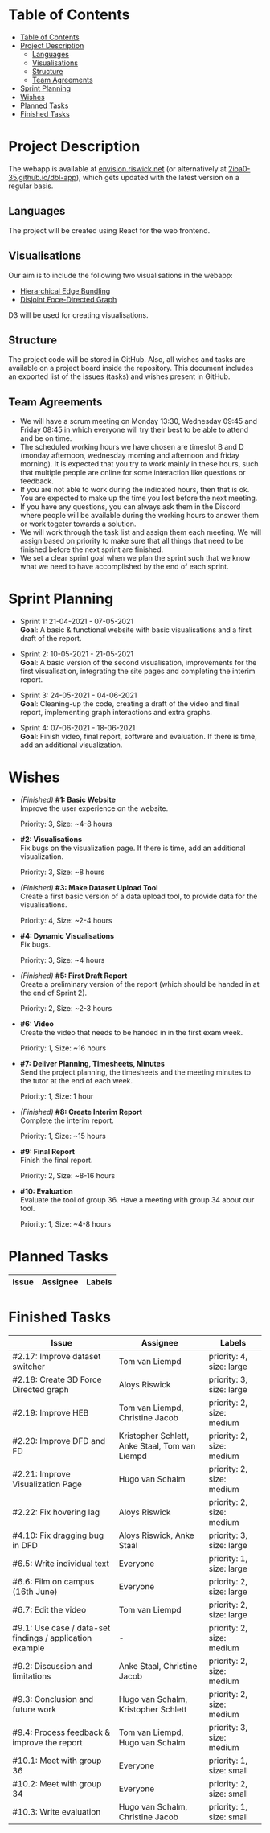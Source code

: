 # Table of Contents
- [Table of Contents](#table-of-contents)
- [Project Description](#project-description)
  - [Languages](#languages)
  - [Visualisations](#visualisations)
  - [Structure](#structure)
  - [Team Agreements](#team-agreements)
- [Sprint Planning](#sprint-planning)
- [Wishes](#wishes)
- [Planned Tasks](#planned-tasks)
- [Finished Tasks](#finished-tasks)

<div style="page-break-after: always;"></div>

# Project Description

The webapp is available at [envision.riswick.net](https://envision.riswick.net) (or alternatively at [2ioa0-35.github.io/dbl-app](https://2ioa0-35.github.io/dbl-app/)), which gets updated with the latest version on a regular basis.

## Languages

The project will be created using React for the web frontend.

## Visualisations

Our aim is to include the following two visualisations in the webapp:
 - [Hierarchical Edge Bundling](https://observablehq.com/@d3/hierarchical-edge-bundling)
 - [Disjoint Foce-Directed Graph](https://observablehq.com/@d3/disjoint-force-directed-graph)

D3 will be used for creating visualisations.

## Structure

The project code will be stored in GitHub. Also, all wishes and tasks are available on a project board inside the repository.
This document includes an exported list of the issues (tasks) and wishes present in GitHub.

## Team Agreements

 - We will have a scrum meeting on Monday 13:30, Wednesday 09:45 and Friday 08:45 in which everyone will try their best to be able to attend and be on time.
 - The scheduled working hours we have chosen are timeslot B and D (monday afternoon, wednesday morning and afternoon and friday morning). It is expected that you try to work mainly in these hours, such that multiple people are online for some interaction like questions or feedback.
 - If you are not able to work during the indicated hours, then that is ok. You are expected to make up the time you lost before the next meeting.
 - If you have any questions, you can always ask them in the Discord where people will be available during the working hours to answer them or work togeter towards a solution.
 - We will work through the task list and assign them each meeting. We will assign based on priority to make sure that all things that need to be finished before the next sprint are finished.
 - We set a clear sprint goal when we plan the sprint such that we know what we need to have accomplished by the end of each sprint.

<div style="page-break-after: always;"></div>

# Sprint Planning

 - Sprint 1: 21-04-2021  -  07-05-2021\
   **Goal**: A basic & functional website with basic visualisations and a first draft of the report.

 - Sprint 2: 10-05-2021  -  21-05-2021\
   **Goal**: A basic version of the second visualisation, improvements for the first visualisation, integrating the site pages and completing the interim report.

 - Sprint 3: 24-05-2021  -  04-06-2021\
   **Goal**: Cleaning-up the code, creating a draft of the video and final report, implementing graph interactions and extra graphs.

 - Sprint 4: 07-06-2021  -  18-06-2021\
   **Goal**: Finish video, final report, software and evaluation. If there is time, add an additional visualization.


<div style="page-break-after: always;"></div>

# Wishes

 - *(Finished)* **#1: Basic Website**\
   Improve the user experience on the website.

   Priority: 3,
   Size: ~4-8 hours
 - **#2: Visualisations**\
   Fix bugs on the visualization page. If there is time, add an additional visualization.

   Priority: 3,
   Size: ~8 hours
 - *(Finished)* **#3: Make Dataset Upload Tool**\
   Create a first basic version of a data upload tool, to provide data for the visualisations.

   Priority: 4,
   Size: ~2-4 hours
 - **#4: Dynamic Visualisations**\
   Fix bugs.

   Priority: 3,
   Size: ~4 hours
 - *(Finished)* **#5: First Draft Report**\
   Create a preliminary version of the report (which should be handed in at the end of Sprint 2).

   Priority: 2,
   Size: ~2-3 hours
 - **#6: Video**\
   Create the video that needs to be handed in in the first exam week.

   Priority: 1,
   Size: ~16 hours
 - **#7: Deliver Planning, Timesheets, Minutes**\
   Send the project planning, the timesheets and the meeting minutes to the tutor at the end of each week.

   Priority: 1,
   Size: 1 hour
 - *(Finished)* **#8: Create Interim Report**\
   Complete the interim report.

   Priority: 1,
   Size: ~15 hours
 - **#9: Final Report**\
   Finish the final report.

   Priority: 2,
   Size: ~8-16 hours
 - **#10: Evaluation**\
   Evaluate the tool of group 36. Have a meeting with group 34 about our tool.

   Priority: 1,
   Size: ~4-8 hours

<div style="page-break-after: always;"></div>

# Planned Tasks
|Issue|Assignee|Labels|
|----|----|----|

# Finished Tasks
|Issue|Assignee|Labels|
|----|----|----|
|#2.17: Improve dataset switcher|Tom van Liempd|priority: 4, size: large|
|#2.18: Create 3D Force Directed graph|Aloys Riswick|priority: 3, size: large|
|#2.19: Improve HEB|Tom van Liempd, Christine Jacob|priority: 2, size: medium|
|#2.20: Improve DFD and FD|Kristopher Schlett, Anke Staal, Tom van Liempd|priority: 2, size: medium|
|#2.21: Improve Visualization Page|Hugo van Schalm|priority: 2, size: medium|
|#2.22: Fix hovering lag|Aloys Riswick|priority: 2, size: medium|
|#4.10: Fix dragging bug in DFD|Aloys Riswick, Anke Staal|priority: 3, size: large|
|#6.5: Write individual text|Everyone|priority: 1, size: large|
|#6.6: Film on campus (16th June)|Everyone|priority: 2, size: large|
|#6.7: Edit the video |Tom van Liempd|priority: 2, size: large|
|#9.1: Use case / data-set findings / application example|-|priority: 2, size: medium|
|#9.2: Discussion and limitations|Anke Staal, Christine Jacob|priority: 2, size: medium|
|#9.3: Conclusion and future work|Hugo van Schalm, Kristopher Schlett|priority: 2, size: medium|
|#9.4: Process feedback & improve the report|Tom van Liempd, Hugo van Schalm|priority: 3, size: medium|
|#10.1: Meet with group 36|Everyone|priority: 1, size: small|
|#10.2: Meet with group 34|Everyone|priority: 2, size: small|
|#10.3: Write evaluation|Hugo van Schalm, Christine Jacob|priority: 1, size: small|  